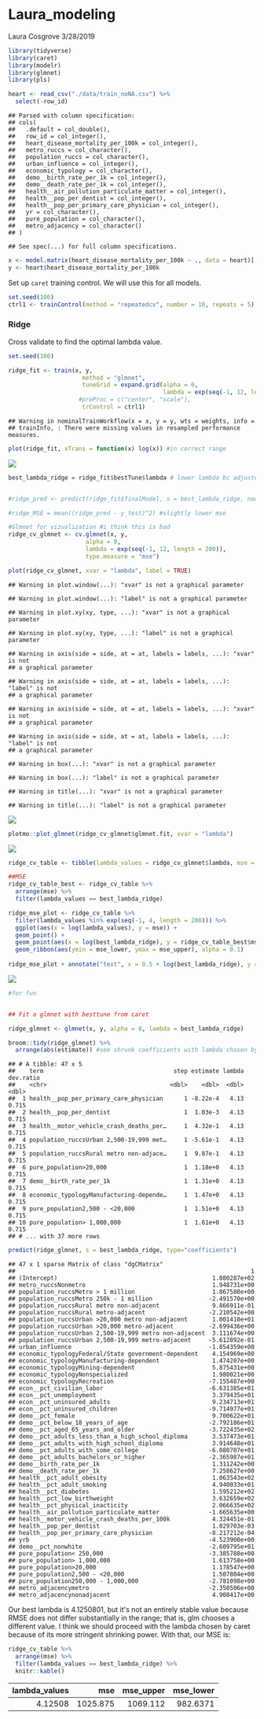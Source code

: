 Laura\_modeling
================
Laura Cosgrove
3/28/2019

``` r
library(tidyverse)
library(caret)
library(modelr)
library(glmnet)
library(pls)
```

``` r
heart <- read_csv("./data/train_noNA.csv") %>% 
  select(-row_id)
```

    ## Parsed with column specification:
    ## cols(
    ##   .default = col_double(),
    ##   row_id = col_integer(),
    ##   heart_disease_mortality_per_100k = col_integer(),
    ##   metro_ruccs = col_character(),
    ##   population_ruccs = col_character(),
    ##   urban_influence = col_integer(),
    ##   economic_typology = col_character(),
    ##   demo__birth_rate_per_1k = col_integer(),
    ##   demo__death_rate_per_1k = col_integer(),
    ##   health__air_pollution_particulate_matter = col_integer(),
    ##   health__pop_per_dentist = col_integer(),
    ##   health__pop_per_primary_care_physician = col_integer(),
    ##   yr = col_character(),
    ##   pure_population = col_character(),
    ##   metro_adjacency = col_character()
    ## )

    ## See spec(...) for full column specifications.

``` r
x <- model.matrix(heart_disease_mortality_per_100k ~ ., data = heart)[,-1]
y <- heart$heart_disease_mortality_per_100k
```

Set up `caret` training control. We will use this for all models.

``` r
set.seed(100)
ctrl1 <- trainControl(method = "repeatedcv", number = 10, repeats = 5)
```

### Ridge

Cross validate to find the optimal lambda value.

``` r
set.seed(100)

ridge_fit <- train(x, y,
                     method = "glmnet",
                     tuneGrid = expand.grid(alpha = 0, 
                                            lambda = exp(seq(-1, 12, length = 200))),
                    #preProc = c("center", "scale"),
                     trControl = ctrl1)
```

    ## Warning in nominalTrainWorkflow(x = x, y = y, wts = weights, info =
    ## trainInfo, : There were missing values in resampled performance measures.

``` r
plot(ridge_fit, xTrans = function(x) log(x)) #in correct range
```

![](laura_model_files/figure-markdown_github/unnamed-chunk-4-1.png)

``` r
best_lambda_ridge = ridge_fit$bestTune$lambda # lower lambda bc adjusted bounds


#ridge_pred <- predict(ridge_fit$finalModel, s = best_lambda_ridge, newx = x_test)

#ridge_MSE = mean((ridge_pred - y_test)^2) #slightly lower mse

#Glmnet for vizualization #i think this is bad
ridge_cv_glmnet <- cv.glmnet(x, y, 
                      alpha = 0, 
                      lambda = exp(seq(-1, 12, length = 200)), 
                      type.measure = "mse")

plot(ridge_cv_glmnet, xvar = "lambda", label = TRUE)
```

    ## Warning in plot.window(...): "xvar" is not a graphical parameter

    ## Warning in plot.window(...): "label" is not a graphical parameter

    ## Warning in plot.xy(xy, type, ...): "xvar" is not a graphical parameter

    ## Warning in plot.xy(xy, type, ...): "label" is not a graphical parameter

    ## Warning in axis(side = side, at = at, labels = labels, ...): "xvar" is not
    ## a graphical parameter

    ## Warning in axis(side = side, at = at, labels = labels, ...): "label" is not
    ## a graphical parameter

    ## Warning in axis(side = side, at = at, labels = labels, ...): "xvar" is not
    ## a graphical parameter

    ## Warning in axis(side = side, at = at, labels = labels, ...): "label" is not
    ## a graphical parameter

    ## Warning in box(...): "xvar" is not a graphical parameter

    ## Warning in box(...): "label" is not a graphical parameter

    ## Warning in title(...): "xvar" is not a graphical parameter

    ## Warning in title(...): "label" is not a graphical parameter

![](laura_model_files/figure-markdown_github/unnamed-chunk-4-2.png)

``` r
plotmo::plot_glmnet(ridge_cv_glmnet$glmnet.fit, xvar = "lambda")
```

![](laura_model_files/figure-markdown_github/unnamed-chunk-4-3.png)

``` r
ridge_cv_table <- tibble(lambda_values = ridge_cv_glmnet$lambda, mse = ridge_cv_glmnet$cvm, mse_upper = ridge_cv_glmnet$cvup, mse_lower = ridge_cv_glmnet$cvlo)

##MSE
ridge_cv_table_best <- ridge_cv_table %>% 
  arrange(mse) %>% 
  filter(lambda_values == best_lambda_ridge)

ridge_mse_plot <- ridge_cv_table %>% 
  filter(lambda_values %in% exp(seq(-1, 4, length = 200))) %>% 
  ggplot(aes(x = log(lambda_values), y = mse)) +
  geom_point() +
  geom_point(aes(x = log(best_lambda_ridge), y = ridge_cv_table_best$mse), color = "red") +
  geom_ribbon(aes(ymin = mse_lower, ymax = mse_upper), alpha = 0.1)
  
ridge_mse_plot + annotate("text", x = 0.5 + log(best_lambda_ridge), y = 985, label = "Lambda chosen by caret", color = "red")
```

![](laura_model_files/figure-markdown_github/unnamed-chunk-4-4.png)

``` r
#for fun


## Fit a glmnet with besttune from caret

ridge_glmnet <- glmnet(x, y, alpha = 0, lambda = best_lambda_ridge)

broom::tidy(ridge_glmnet) %>% 
  arrange(abs(estimate)) #see shrunk coefficients with lambda chosen by caret
```

    ## # A tibble: 47 x 5
    ##    term                                     step estimate lambda dev.ratio
    ##    <chr>                                   <dbl>    <dbl>  <dbl>     <dbl>
    ##  1 health__pop_per_primary_care_physician      1 -8.22e-4   4.13     0.715
    ##  2 health__pop_per_dentist                     1  1.03e-3   4.13     0.715
    ##  3 health__motor_vehicle_crash_deaths_per…     1  4.32e-1   4.13     0.715
    ##  4 population_ruccsUrban 2,500-19,999 met…     1 -5.61e-1   4.13     0.715
    ##  5 population_ruccsRural metro non-adjace…     1  9.87e-1   4.13     0.715
    ##  6 pure_population>20,000                      1  1.18e+0   4.13     0.715
    ##  7 demo__birth_rate_per_1k                     1  1.31e+0   4.13     0.715
    ##  8 economic_typologyManufacturing-depende…     1  1.47e+0   4.13     0.715
    ##  9 pure_population2,500 - <20,000              1  1.51e+0   4.13     0.715
    ## 10 pure_population> 1,000,000                  1  1.61e+0   4.13     0.715
    ## # ... with 37 more rows

``` r
predict(ridge_glmnet, s = best_lambda_ridge, type="coefficients") 
```

    ## 47 x 1 sparse Matrix of class "dgCMatrix"
    ##                                                                   1
    ## (Intercept)                                            1.080287e+02
    ## metro_ruccsNonmetro                                    1.948731e+00
    ## population_ruccsMetro > 1 million                      1.867580e+00
    ## population_ruccsMetro 250k - 1 million                -2.491570e+00
    ## population_ruccsRural metro non-adjacent               9.866911e-01
    ## population_ruccsRural metro-adjacent                  -2.210542e+00
    ## population_ruccsUrban >20,000 metro non-adjacent       1.001410e+01
    ## population_ruccsUrban >20,000 metro-adjacent          -2.699436e+00
    ## population_ruccsUrban 2,500-19,999 metro non-adjacent  3.111674e+00
    ## population_ruccsUrban 2,500-19,999 metro-adjacent     -5.612892e-01
    ## urban_influence                                       -1.854359e+00
    ## economic_typologyFederal/State government-dependent    4.154969e+00
    ## economic_typologyManufacturing-dependent               1.474207e+00
    ## economic_typologyMining-dependent                      5.875431e+00
    ## economic_typologyNonspecialized                        1.980021e+00
    ## economic_typologyRecreation                           -7.155487e+00
    ## econ__pct_civilian_labor                              -6.631385e+01
    ## econ__pct_unemployment                                 3.379435e+01
    ## econ__pct_uninsured_adults                             9.234713e+01
    ## econ__pct_uninsured_children                          -9.714977e+01
    ## demo__pct_female                                       9.700622e+01
    ## demo__pct_below_18_years_of_age                       -2.792186e+01
    ## demo__pct_aged_65_years_and_older                     -3.722435e+02
    ## demo__pct_adults_less_than_a_high_school_diploma       3.537473e+01
    ## demo__pct_adults_with_high_school_diploma              3.914648e+01
    ## demo__pct_adults_with_some_college                    -6.080707e+01
    ## demo__pct_adults_bachelors_or_higher                  -2.365987e+01
    ## demo__birth_rate_per_1k                                1.311242e+00
    ## demo__death_rate_per_1k                                7.258627e+00
    ## health__pct_adult_obesity                              1.063543e+02
    ## health__pct_adult_smoking                              4.940033e+01
    ## health__pct_diabetes                                   1.595212e+02
    ## health__pct_low_birthweight                            3.632659e+02
    ## health__pct_physical_inacticity                        2.066635e+02
    ## health__air_pollution_particulate_matter              -1.665635e+00
    ## health__motor_vehicle_crash_deaths_per_100k            4.324451e-01
    ## health__pop_per_dentist                                1.029703e-03
    ## health__pop_per_primary_care_physician                -8.217212e-04
    ## yrb                                                   -4.523900e+00
    ## demo__pct_nonwhite                                    -2.609795e+01
    ## pure_population< 250,000                              -3.385788e+00
    ## pure_population> 1,000,000                             1.613758e+00
    ## pure_population>20,000                                 1.178547e+00
    ## pure_population2,500 - <20,000                         1.507804e+00
    ## pure_population250,000 - 1,000,000                    -2.781098e+00
    ## metro_adjacencymetro                                  -2.350506e+00
    ## metro_adjacencynonadjacent                             4.908417e+00

Our best lambda is 4.1250801, but it's not an entirely stable value because RMSE does not differ substantially in the range; that is, glm chooses a different value. I think we should proceed with the lambda chosen by caret because of its more stringent shrinking power. With that, our MSE is:

``` r
ridge_cv_table %>% 
  arrange(mse) %>% 
  filter(lambda_values == best_lambda_ridge) %>% 
  knitr::kable()
```

|  lambda\_values|       mse|  mse\_upper|  mse\_lower|
|---------------:|---------:|-----------:|-----------:|
|         4.12508|  1025.875|    1069.112|    982.6371|

